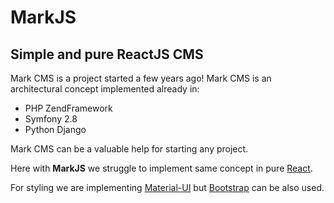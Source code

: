 # MarkJS #

## Simple and pure ReactJS CMS ##

Mark CMS is a project started a few years ago!
Mark CMS is an architectural concept implemented already in:
- PHP ZendFramework
- Symfony 2.8
- Python Django

Mark CMS can be a valuable help for starting any project.

Here with **MarkJS** we struggle to implement same concept in pure [React](http://facebook.github.io/react/).

For styling we are implementing [Material-UI](https://material-ui-next.com/) but [Bootstrap](https://react-bootstrap.github.io/) can be also used.
